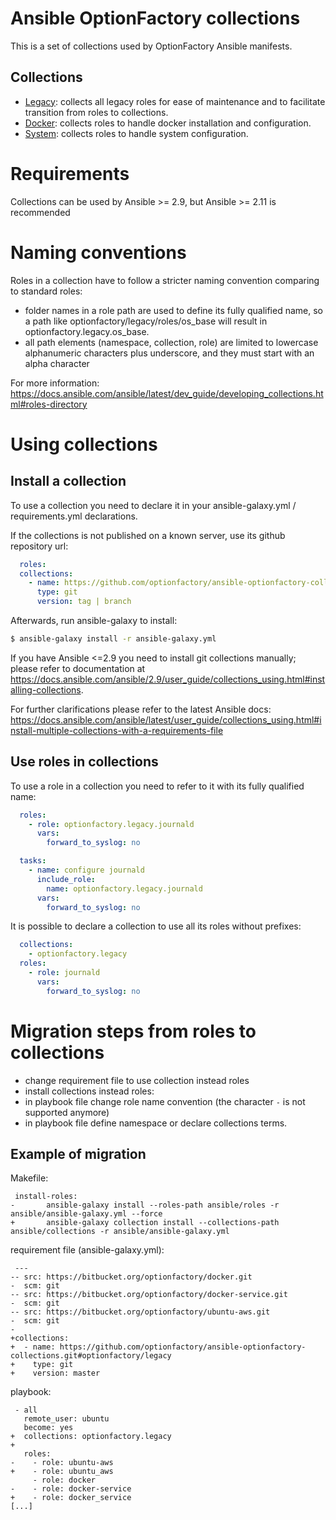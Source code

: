# Ansible OptionFactory collections

This is a set of collections used by OptionFactory Ansible manifests.

## Collections

- [Legacy](optionfactory/legacy): collects all legacy roles for ease of maintenance and to facilitate transition from roles to collections.
- [Docker](optionfactory/docker): collects roles to handle docker installation and configuration.
- [System](optionfactory/system): collects roles to handle system configuration.
 
# Requirements

Collections can be used by Ansible &gt;= 2.9, but Ansible &gt;= 2.11 is recommended

# Naming conventions

Roles in a collection have to follow a stricter naming convention comparing to standard roles:

- folder names in a role path are used to define its fully qualified name, so a path like optionfactory/legacy/roles/os_base will result in optionfactory.legacy.os_base.
- all path elements (namespace, collection, role) are limited to lowercase alphanumeric characters plus underscore, and they must start with an alpha character

For more information: https://docs.ansible.com/ansible/latest/dev_guide/developing_collections.html#roles-directory

# Using collections

## Install a collection

To use a collection you need to declare it in your ansible-galaxy.yml / requirements.yml declarations. 

If the collections is not published on a known server, use its github repository url:

```yml
  roles:
  collections:
    - name: https://github.com/optionfactory/ansible-optionfactory-collections
      type: git
      version: tag | branch
```

Afterwards, run ansible-galaxy to install:

```bash
$ ansible-galaxy install -r ansible-galaxy.yml
```

If you have Ansible &lt;=2.9 you need to install git collections manually; please refer to documentation at https://docs.ansible.com/ansible/2.9/user_guide/collections_using.html#installing-collections.


For further clarifications please refer to the latest Ansible docs: https://docs.ansible.com/ansible/latest/user_guide/collections_using.html#install-multiple-collections-with-a-requirements-file

## Use roles in collections

To use a role in a collection you need to refer to it with its fully qualified name:

```yml
  roles:
    - role: optionfactory.legacy.journald
      vars:
        forward_to_syslog: no
```

```yml
  tasks:
    - name: configure journald
      include_role: 
        name: optionfactory.legacy.journald
      vars:
        forward_to_syslog: no
```

It is possible to declare a collection to use all its roles without prefixes:

```yml
  collections:
    - optionfactory.legacy
  roles:
    - role: journald
      vars:
        forward_to_syslog: no
```


# Migration steps from roles to collections

* change requirement file to use collection instead roles
* install collections instead roles:
* in playbook file change role name convention (the character `-` is not supported anymore)
* in playbook file define namespace or declare collections terms.

## Example of migration
Makefile:
```
 install-roles:
-       ansible-galaxy install --roles-path ansible/roles -r ansible/ansible-galaxy.yml --force
+       ansible-galaxy collection install --collections-path ansible/collections -r ansible/ansible-galaxy.yml

```
requirement file (ansible-galaxy.yml):
```
 ---
-- src: https://bitbucket.org/optionfactory/docker.git
-  scm: git
-- src: https://bitbucket.org/optionfactory/docker-service.git
-  scm: git
-- src: https://bitbucket.org/optionfactory/ubuntu-aws.git
-  scm: git
-
+collections:
+  - name: https://github.com/optionfactory/ansible-optionfactory-collections.git#optionfactory/legacy
+    type: git
+    version: master

```
playbook:
```
 - all
   remote_user: ubuntu
   become: yes
+  collections: optionfactory.legacy
+
   roles:
-    - role: ubuntu-aws
+    - role: ubuntu_aws
     - role: docker
-    - role: docker-service
+    - role: docker_service
[...]
```
